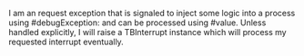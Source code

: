 I am an request exception that is signaled to inject some logic into a process using #debugException: and can be processed using #value. Unless handled explicitly, I will raise a TBInterrupt instance which will process my requested interrupt eventually.